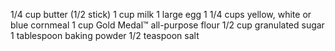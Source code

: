 1/4
cup butter (1/2 stick)
1
cup milk
1
large egg
1 1/4
cups yellow, white or blue cornmeal
1
cup Gold Medal™ all-purpose flour
1/2
cup granulated sugar
1
tablespoon baking powder
1/2
teaspoon salt
